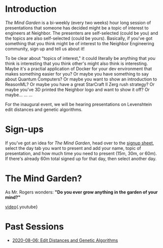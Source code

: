 <!-- TITLE: The Mind Garden -->
<!-- SUBTITLE: Bi-Weekly presentations on stuff to make you think -->

# Introduction
*The Mind Garden* is a bi-weekly (every two weeks) hour long session of presentations that someone has decided might be a topic of interest to engineers at Neighbor. The presenters are self-selected (could be you) and the topics are also self-selected (could be yours). Basically, if you've got something that you think might be of interest to the Neighbor Engineering community, sign up and tell us about it!

To be clear about "topics of interest," it could literally be anything that _you_ think is interesting that you think other's might also think is interesting. Maybe it's a practial application of Docker for your dev environment that makes something easier for you? Or maybe you have something to say about Quantum Computers? Or maybe you want to show an introduction to ReasonML? Or maybe you have a great StarCraft II Zerg rush strategy? Or maybe you've 3D printed the Neighbor logo and want to show it off? Or maybe... ... ...

For the inaugural event, we will be hearing presentations on Levenshtein edit distances and genetic algorithms.

# Sign-ups

If you've got an idea for _The Mind Garden_, head over to the [signup sheet](https://docs.google.com/spreadsheets/d/1i-lfeonhrBjc4RARYGeJBKIhGzdOOqLZWKZ0dOTyVso/edit?usp=sharing), select the day tab you want to present and add your name, topic of presentation, and how much time you need to present (15m, 30m, or 60m). If there's already 60m total signed up for that day, then select another day.

# The Mind Garden?

As Mr. Rogers wonders: **"Do you ever grow anything in the garden of your mind?"**

[video](https://youtu.be/a3jXdMM2_g8){.youtube}

# Past Sessions
* [2020-08-06: Edit Distances and Genetic Algorithms](https://drive.google.com/file/d/1K9KFeEEiQJ4QjO26cwzGLPxa_U2fQ9hz/view?usp=sharing)
